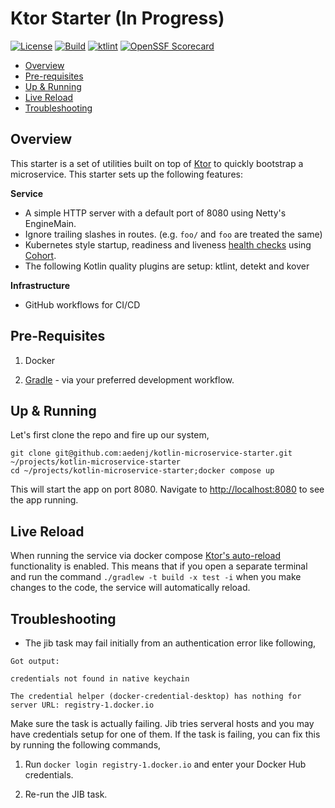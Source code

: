 # Ktor Starter (In Progress)
[![License](https://img.shields.io/badge/license-MIT-blue.svg?style=flat)](http://www.opensource.org/licenses/MIT)
[![Build](https://github.com/aedenj/kotlin-microservice-starter/actions/workflows/build.yml/badge.svg)](https://github.com/aedenj/kotlin-microservice-starter/actions/workflows/build.yml)
[![ktlint](https://img.shields.io/badge/code%20style-%E2%9D%A4-FF4081.svg)](https://ktlint.github.io/)
[![OpenSSF Scorecard](https://api.securityscorecards.dev/projects/github.com/aedenj/kotlin-microservice-starter/badge)](https://securityscorecards.dev/viewer/?uri=github.com/aedenj/kotlin-microservice-starter)

<!-- toc-begin -->
* [Overview](#overview)
* [Pre-requisites](#pre-requisites)
* [Up & Running](#up--running)
* [Live Reload](#live-reload)
* [Troubleshooting](#troubleshooting)
<!-- toc-end -->

## Overview

This starter is a set of utilities built on top of [Ktor](https://ktor.io) to quickly bootstrap a microservice. This starter
sets up the following features:

**Service** 
* A simple HTTP server with a default port of 8080 using Netty's EngineMain.
* Ignore trailing slashes in routes. (e.g. `foo/` and `foo` are treated the same)
* Kubernetes style startup, readiness and liveness [health checks](https://kubernetes.io/docs/concepts/configuration/liveness-readiness-startup-probes/)
  using [Cohort](https://github.com/sksamuel/cohort).
* The following Kotlin quality plugins are setup: ktlint, detekt and kover 
 
**Infrastructure**
* GitHub workflows for CI/CD 



## Pre-Requisites
1. Docker

2. [Gradle](https://gradle.org) - via your preferred development workflow.

## Up & Running

Let's first clone the repo and fire up our system,

```
git clone git@github.com:aedenj/kotlin-microservice-starter.git ~/projects/kotlin-microservice-starter
cd ~/projects/kotlin-microservice-starter;docker compose up
```

This will start the app on port 8080. Navigate to [http://localhost:8080](http://localhost:8080) to see the app running.


## Live Reload

When running the service via docker compose [Ktor's auto-reload](https://ktor.io/docs/server-auto-reload.html#recompile)
functionality is enabled. This means that if you open a separate terminal and run the command `./gradlew -t build -x test -i`
when you make changes to the code, the service will automatically reload.

## Troubleshooting

* The jib task may fail initially from an authentication error like following,

```shell
Got output:

credentials not found in native keychain

The credential helper (docker-credential-desktop) has nothing for server URL: registry-1.docker.io
```
Make sure the task is actually failing. Jib tries serveral hosts and you may have credentials setup
for one of them. If the task is failing, you can fix this by running the following commands,

1. Run `docker login registry-1.docker.io` and enter your Docker Hub credentials. 

2. Re-run the JIB task.
